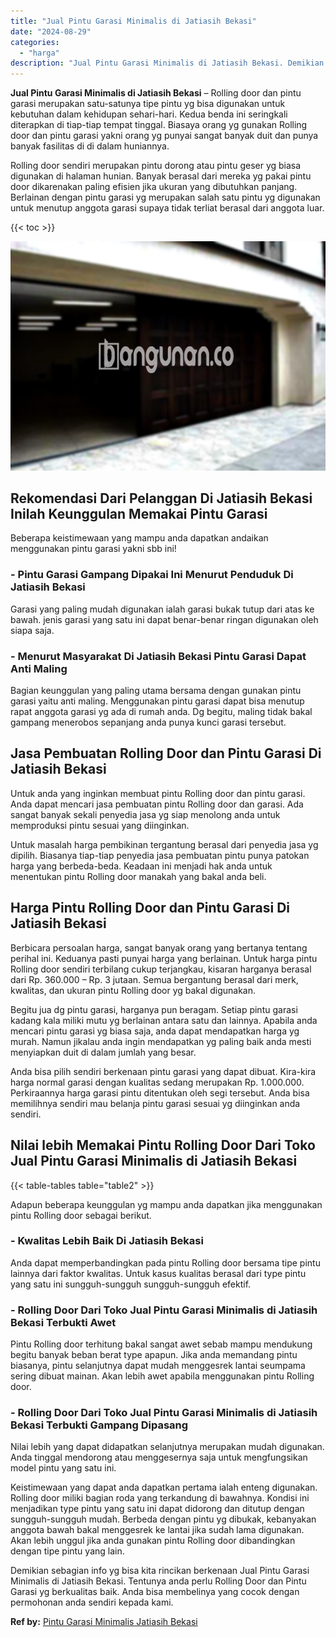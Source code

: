 ```yaml
---
title: "Jual Pintu Garasi Minimalis di Jatiasih Bekasi"
date: "2024-08-29"
categories: 
  - "harga"
description: "Jual Pintu Garasi Minimalis di Jatiasih Bekasi. Demikian sebagian info yg bisa kita rincikan berkenaan Jual Pintu Garasi Minimalis di Jatiasih Bekasi. Tentun..."
---
```


**Jual Pintu Garasi Minimalis di Jatiasih Bekasi** – Rolling door dan pintu garasi merupakan satu-satunya tipe pintu yg bisa digunakan untuk kebutuhan dalam kehidupan sehari-hari. Kedua benda ini seringkali diterapkan di tiap-tiap tempat tinggal. Biasaya orang yg gunakan Rolling door dan pintu garasi yakni orang yg punyai sangat banyak duit dan punya banyak fasilitas di di dalam huniannya.

Rolling door sendiri merupakan pintu dorong atau pintu geser yg biasa digunakan di halaman hunian. Banyak berasal dari mereka yg pakai pintu door dikarenakan paling efisien jika ukuran yang dibutuhkan panjang. Berlainan dengan pintu garasi yg merupakan salah satu pintu yg digunakan untuk menutup anggota garasi supaya tidak terliat berasal dari anggota luar.

{{< toc >}}

![Jual Pintu Garasi Minimalis di Jatiasih Bekasi](/images/pintu-garasi-26.png)

## Rekomendasi Dari Pelanggan Di Jatiasih Bekasi Inilah Keunggulan Memakai Pintu Garasi

Beberapa keistimewaan yang mampu anda dapatkan andaikan menggunakan pintu garasi yakni sbb ini!

### \- Pintu Garasi Gampang Dipakai Ini Menurut Penduduk Di Jatiasih Bekasi

Garasi yang paling mudah digunakan ialah garasi bukak tutup dari atas ke bawah. jenis garasi yang satu ini dapat benar-benar ringan digunakan oleh siapa saja.

### \- Menurut Masyarakat Di Jatiasih Bekasi Pintu Garasi Dapat Anti Maling

Bagian keunggulan yang paling utama bersama dengan gunakan pintu garasi yaitu anti maling. Menggunakan pintu garasi dapat bisa menutup rapat anggota garasi yg ada di rumah anda. Dg begitu, maling tidak bakal gampang menerobos sepanjang anda punya kunci garasi tersebut.

## Jasa Pembuatan Rolling Door dan Pintu Garasi Di Jatiasih Bekasi

Untuk anda yang inginkan membuat pintu Rolling door dan pintu garasi. Anda dapat mencari jasa pembuatan pintu Rolling door dan garasi. Ada sangat banyak sekali penyedia jasa yg siap menolong anda untuk memproduksi pintu sesuai yang diinginkan.

Untuk masalah harga pembikinan tergantung berasal dari penyedia jasa yg dipilih. Biasanya tiap-tiap penyedia jasa pembuatan pintu punya patokan harga yang berbeda-beda. Keadaan ini menjadi hak anda untuk menentukan pintu Rolling door manakah yang bakal anda beli.

## Harga Pintu Rolling Door dan Pintu Garasi Di Jatiasih Bekasi

Berbicara persoalan harga, sangat banyak orang yang bertanya tentang perihal ini. Keduanya pasti punyai harga yang berlainan. Untuk harga pintu Rolling door sendiri terbilang cukup terjangkau, kisaran harganya berasal dari Rp. 360.000 – Rp. 3 jutaan. Semua bergantung berasal dari merk, kwalitas, dan ukuran pintu Rolling door yg bakal digunakan.

Begitu jua dg pintu garasi, harganya pun beragam. Setiap pintu garasi kadang kala miliki mutu yg berlainan antara satu dan lainnya. Apabila anda mencari pintu garasi yg biasa saja, anda dapat mendapatkan harga yg murah. Namun jikalau anda ingin mendapatkan yg paling baik anda mesti menyiapkan duit di dalam jumlah yang besar.

Anda bisa pilih sendiri berkenaan pintu garasi yang dapat dibuat. Kira-kira harga normal garasi dengan kualitas sedang merupakan Rp. 1.000.000. Perkiraannya harga garasi pintu ditentukan oleh segi tersebut. Anda bisa memilihnya sendiri mau belanja pintu garasi sesuai yg diinginkan anda sendiri.

## Nilai lebih Memakai Pintu Rolling Door Dari Toko Jual Pintu Garasi Minimalis di Jatiasih Bekasi

{{< table-tables table="table2" >}}

Adapun beberapa keunggulan yg mampu anda dapatkan jika menggunakan pintu Rolling door sebagai berikut.

### \- Kwalitas Lebih Baik Di Jatiasih Bekasi

Anda dapat memperbandingkan pada pintu Rolling door bersama tipe pintu lainnya dari faktor kwalitas. Untuk kasus kualitas berasal dari type pintu yang satu ini sungguh-sungguh sungguh-sungguh efektif.

### \- Rolling Door Dari Toko Jual Pintu Garasi Minimalis di Jatiasih Bekasi Terbukti Awet

Pintu Rolling door terhitung bakal sangat awet sebab mampu mendukung begitu banyak beban berat type apapun. Jika anda memandang pintu biasanya, pintu selanjutnya dapat mudah menggesrek lantai seumpama sering dibuat mainan. Akan lebih awet apabila menggunakan pintu Rolling door.

### \- Rolling Door Dari Toko Jual Pintu Garasi Minimalis di Jatiasih Bekasi Terbukti Gampang Dipasang

Nilai lebih yang dapat didapatkan selanjutnya merupakan mudah digunakan. Anda tinggal mendorong atau menggesernya saja untuk mengfungsikan model pintu yang satu ini.

Keistimewaan yang dapat anda dapatkan pertama ialah enteng digunakan. Rolling door miliki bagian roda yang terkandung di bawahnya. Kondisi ini menjadikan type pintu yang satu ini dapat didorong dan ditutup dengan sungguh-sungguh mudah. Berbeda dengan pintu yg dibukak, kebanyakan anggota bawah bakal menggesrek ke lantai jika sudah lama digunakan. Akan lebih unggul jika anda gunakan pintu Rolling door dibandingkan dengan tipe pintu yang lain.

Demikian sebagian info yg bisa kita rincikan berkenaan Jual Pintu Garasi Minimalis di Jatiasih Bekasi. Tentunya anda perlu Rolling Door dan Pintu Garasi yg berkualitas baik. Anda bisa membelinya yang cocok dengan permohonan anda sendiri kepada kami.

**Ref by:** [Pintu Garasi Minimalis Jatiasih Bekasi](https://id.wikipedia.org/wiki/Pintu)
